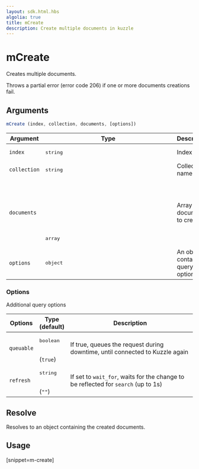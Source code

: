 ```yaml
---
layout: sdk.html.hbs
algolia: true
title: mCreate
description: Create multiple documents in kuzzle
---
```


# mCreate

Creates multiple documents.

Throws a partial error (error code 206) if one or more documents creations fail.

## Arguments

```javascript
mCreate (index, collection, documents, [options])
```

| Argument | Type | Description |
| --- | --- | --- |
| `index` | <pre>string</pre> | Index name |
| `collection` | <pre>string</pre> | Collection name |
| `documents` | <pre>array<object></pre> | Array of documents to create |
| `options` | <pre>object</pre> | An object containing query options. |

### Options

Additional query options

| Options | Type<br/>(default) | Description |
| --- | --- | --- |
| `queuable` | <pre>boolean</pre><br/>(`true`) | If true, queues the request during downtime, until connected to Kuzzle again |
| `refresh` | <pre>string</pre><br/>(`""`) | If set to `wait_for`, waits for the change to be reflected for `search` (up to 1s) |

## Resolve

Resolves to an object containing the created documents.

## Usage

[snippet=m-create]
